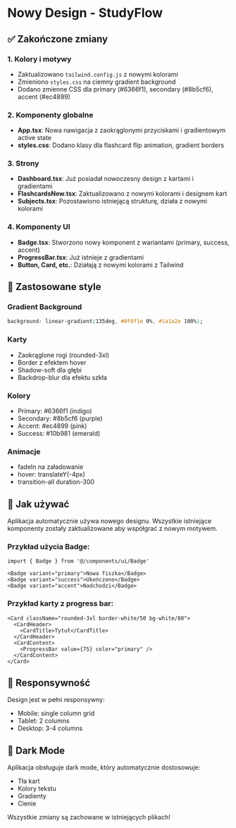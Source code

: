 # Nowy Design - StudyFlow

## ✅ Zakończone zmiany

### 1. **Kolory i motywy**
- Zaktualizowano `tailwind.config.js` z nowymi kolorami
- Zmieniono `styles.css` na ciemny gradient background
- Dodano zmienne CSS dla primary (#6366f1), secondary (#8b5cf6), accent (#ec4899)

### 2. **Komponenty globalne**
- **App.tsx**: Nowa nawigacja z zaokrąglonymi przyciskami i gradientowym active state
- **styles.css**: Dodano klasy dla flashcard flip animation, gradient borders

### 3. **Strony**
- **Dashboard.tsx**: Już posiadał nowoczesny design z kartami i gradientami
- **FlashcardsNew.tsx**: Zaktualizowano z nowymi kolorami i designem kart
- **Subjects.tsx**: Pozostawiono istniejącą strukturę, działa z nowymi kolorami

### 4. **Komponenty UI**
- **Badge.tsx**: Stworzono nowy komponent z wariantami (primary, success, accent)
- **ProgressBar.tsx**: Już istnieje z gradientami
- **Button, Card, etc.**: Działają z nowymi kolorami z Tailwind

## 🎨 Zastosowane style

### Gradient Background
```css
background: linear-gradient(135deg, #0f0f1e 0%, #1a1a2e 100%);
```

### Karty
- Zaokrąglone rogi (rounded-3xl)
- Border z efektem hover
- Shadow-soft dla głębi
- Backdrop-blur dla efektu szkła

### Kolory
- Primary: #6366f1 (indigo)
- Secondary: #8b5cf6 (purple)
- Accent: #ec4899 (pink)
- Success: #10b981 (emerald)

### Animacje
- fadeIn na załadowanie
- hover: translateY(-4px)
- transition-all duration-300

## 🚀 Jak używać

Aplikacja automatycznie używa nowego designu. Wszystkie istniejące komponenty zostały zaktualizowane aby współgrać z nowym motywem.

### Przykład użycia Badge:
```tsx
import { Badge } from '@/components/ui/Badge'

<Badge variant="primary">Nowa fiszka</Badge>
<Badge variant="success">Ukończono</Badge>
<Badge variant="accent">Nadchodzi</Badge>
```

### Przykład karty z progress bar:
```tsx
<Card className="rounded-3xl border-white/50 bg-white/80">
  <CardHeader>
    <CardTitle>Tytuł</CardTitle>
  </CardHeader>
  <CardContent>
    <ProgressBar value={75} color="primary" />
  </CardContent>
</Card>
```

## 📱 Responsywność

Design jest w pełni responsywny:
- Mobile: single column grid
- Tablet: 2 columns
- Desktop: 3-4 columns

## 🌙 Dark Mode

Aplikacja obsługuje dark mode, który automatycznie dostosowuje:
- Tła kart
- Kolory tekstu
- Gradienty
- Cienie

Wszystkie zmiany są zachowane w istniejących plikach!
